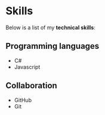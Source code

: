 # Skills

Below is a list of my **technical skills**:

## Programming languages
- C#
- Javascript

## Collaboration
- GitHub
- Git

